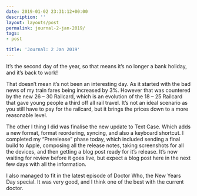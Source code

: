 ```yaml
---
date: 2019-01-02 23:31:12+00:00
description: ''
layout: layouts/post
permalink: journal-2-jan-2019/
tags:
- post

title: 'Journal: 2 Jan 2019'
---
```


<p>It’s the second day of the year, so that means it’s no longer a bank holiday, and it’s back to work!</p>
<p>That doesn’t mean it’s not been an interesting day. As it started with the bad news of my train fares being increased by 3%. However that was countered by the new 26 &#8211; 30 Railcard, which is an evolution of the 18 &#8211; 25 Railcard that gave young people a third off all rail travel. It’s not an ideal scenario as you still have to pay for the railcard, but it brings the prices down to a more reasonable level.</p>
<p>The other I thing I did was finalise the new update to Text Case. Which adds a new format, format reordering, syncing, and also a keyboard shortcut. I completed my “Prerelease” phase today, which included sending a final build to Apple, composing all the release notes, taking screenshots for all the devices, and then getting a blog post ready for it’s release. It’s now waiting for  review before it goes live, but expect a blog post here in the next few days with all the information.</p>
<p>I also managed to fit in the latest episode of Doctor Who, the New Years Day special. It was very good, and I think one of the best with the current doctor.</p>
